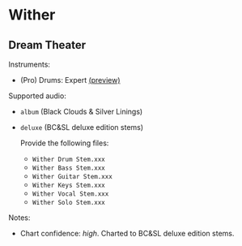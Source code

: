 # Wither

## Dream Theater

Instruments:

  * (Pro) Drums: Expert
    [(preview)](http://pages.cs.wisc.edu/~tolly/customs/?artist=dream-theater&title=wither)

Supported audio:

  * `album` (Black Clouds & Silver Linings)

  * `deluxe` (BC&SL deluxe edition stems)

    Provide the following files:

      * `Wither Drum Stem.xxx`
      * `Wither Bass Stem.xxx`
      * `Wither Guitar Stem.xxx`
      * `Wither Keys Stem.xxx`
      * `Wither Vocal Stem.xxx`
      * `Wither Solo Stem.xxx`

Notes:

  * Chart confidence: *high*. Charted to BC&SL deluxe edition stems.
